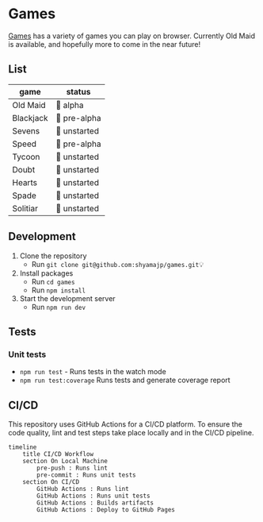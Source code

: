# Games

[Games](https://shyamajp.github.io/games) has a variety of games you can play on browser. Currently Old Maid is available, and hopefully more to come in the near future!

## List

| game      | status       |
| --------- | ------------ |
| Old Maid  | 🧪 alpha     |
| Blackjack | 🔨 pre-alpha |
| Sevens    | 💭 unstarted |
| Speed     | 🔨 pre-alpha |
| Tycoon    | 💭 unstarted |
| Doubt     | 💭 unstarted |
| Hearts    | 💭 unstarted |
| Spade     | 💭 unstarted |
| Solitiar  | 💭 unstarted |

## Development

1. Clone the repository
   - Run `git clone git@github.com:shyamajp/games.git`💡
2. Install packages
   - Run `cd games`
   - Run `npm install`
3. Start the development server
   - Run `npm run dev`

## Tests

### Unit tests

- `npm run test` - Runs tests in the watch mode
- `npm run test:coverage` Runs tests and generate coverage report

## CI/CD

This repository uses GitHub Actions for a CI/CD platform. To ensure the code quality, lint and test steps take place locally and in the CI/CD pipeline.

```mermaid
timeline
    title CI/CD Workflow
    section On Local Machine
        pre-push : Runs lint
        pre-commit : Runs unit tests
    section On CI/CD
        GitHub Actions : Runs lint
        GitHub Actions : Runs unit tests
        GitHub Actions : Builds artifacts
        GitHub Actions : Deploy to GitHub Pages
```

